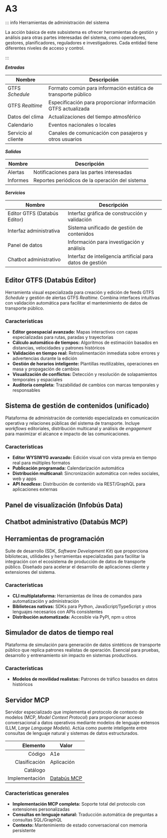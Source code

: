 # A3

::: info Herramientas de administración del sistema

La acción básica de este subsistema es ofrecer herramientas de gestión y análisis para otras partes interesadas del sistema, como operadores, gestores, planificadores, reguladores e investigadores. Cada entidad tiene diferentes niveles de acceso y control.

:::

**_Entradas_**

| Nombre              | Descripción                                                   |
| ------------------- | ------------------------------------------------------------- |
| GTFS _Schedule_     | Formato común para información estática de transporte público |
| GTFS _Realtime_     | Especificación para proporcionar información GTFS actualizada |
| Datos del clima     | Actualizaciones del tiempo atmosférico                        |
| Calendario          | Eventos nacionales o locales                                  |
| Servicio al cliente | Canales de comunicación con pasajeros y otros usuarios        |

**_Salidas_**

| Nombre   | Descripción                                     |
| -------- | ----------------------------------------------- |
| Alertas  | Notificaciones para las partes interesadas      |
| Informes | Reportes periódicos de la operación del sistema |

**_Servicios_**

| Nombre                       | Descripción                                               |
| ---------------------------- | --------------------------------------------------------- |
| Editor GTFS (Databús Editor) | Interfaz gráfica de construcción y validación             |
| Interfaz administrativa      | Sistema unificado de gestión de contenidos                |
| Panel de datos               | Información para investigación y análisis                 |
| Chatbot administrativo       | Interfaz de inteligencia artificial para datos de gestión |

## Editor GTFS (Databús Editor)

Herramienta visual especializada para creación y edición de feeds GTFS _Schedule_ y gestión de alertas GTFS _Realtime_. Combina interfaces intuitivas con validación automática para facilitar el mantenimiento de datos de transporte público.

### Características

- **Editor geoespacial avanzado:** Mapas interactivos con capas especializadas para rutas, paradas y trayectorias
- **Cálculo automático de tiempos:** Algoritmos de estimación basados en distancias, velocidades y patrones históricos
- **Validación en tiempo real:** Retroalimentación inmediata sobre errores y advertencias durante la edición
- **Gestión de horarios inteligente:** Plantillas reutilizables, operaciones en masa y propagación de cambios
- **Visualización de conflictos:** Detección y resolución de solapamientos temporales y espaciales
- **Auditoría completa:** Trazabilidad de cambios con marcas temporales y responsables

## Sistema de gestión de contenidos (unificado)

Plataforma de administración de contenido especializada en comunicación operativa y relaciones públicas del sistema de transporte. Incluye _workflows_ editoriales, distribución multicanal y análisis de _engagement_ para maximizar el alcance e impacto de las comunicaciones.

### Características

- **Editor WYSIWYG avanzado:** Edición visual con vista previa en tiempo real para múltiples formatos
- **Publicación programada:** Calendarización automática
- **Distribución multicanal:** Sincronización automática con redes sociales, web y apps
- **API _headless_:** Distribución de contenido via REST/GraphQL para aplicaciones externas

## Panel de visualización (Infobús Data)

## Chatbot administrativo (Databús MCP)

## Herramientas de programación

Suite de desarrollo (SDK, _Software Development Kit_) que proporciona bibliotecas, utilidades y herramientas especializadas para facilitar la integración con el ecosistema de producción de datos de transporte público. Diseñado para acelerar el desarrollo de aplicaciones cliente y extensiones del sistema.

### Características

- **CLI multiplataforma:** Herramientas de línea de comandos para automatización y administración
- **Bibliotecas nativas:** SDKs para Python, JavaScript/TypeScript y otros lenguajes necesarios con APIs consistentes
- **Distribución automatizada:** Accesible vía PyPI, npm u otros

## Simulador de datos de tiempo real

Plataforma de simulación para generación de datos sintéticos de transporte público que replica patrones realistas de operación. Esencial para pruebas, desarrollo y entrenamiento sin impacto en sistemas productivos.

### Características

- **Modelos de movilidad realistas:** Patrones de tráfico basados en datos históricos

## Servidor MCP

Servidor especializado que implementa el protocolo de contexto de modelos (MCP, _Model Context Protocol_) para proporcionar acceso conversacional a datos operativos mediante modelos de lenguaje extensos (LLM, _Large Language Models_). Actúa como puente inteligente entre consultas de lenguaje natural y sistemas de datos estructurados.

|       Elemento | Valor                                             |
| -------------: | ------------------------------------------------- |
|         Código | A1e                                               |
|  Clasificación | Aplicación                                        |
|       Catálogo | <CatalogItem catalog="applications" item="001" /> |
| Implementación | [Databús MCP](/desarrollo/databus/#databus-mcp)   |

### Características generales

- **Implementación MCP completa:** Soporte total del protocolo con extensiones personalizadas
- **Consultas en lenguaje natural:** Traducción automática de preguntas a consultas SQL/GraphQL
- **Contexto:** Mantenimiento de estado conversacional con memoria persistente
